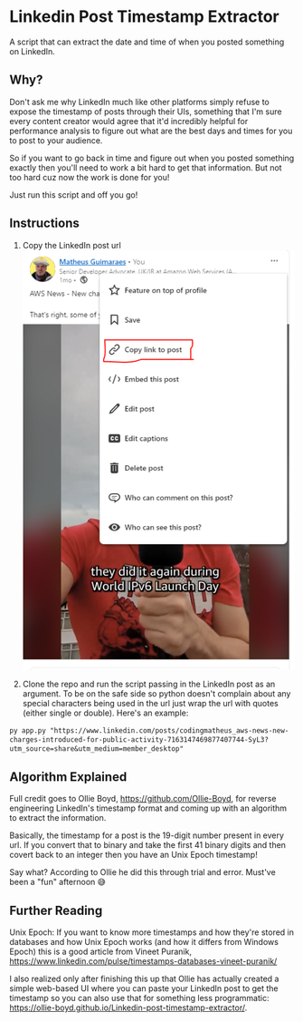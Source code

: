 # Linkedin Post Timestamp Extractor
A script that can extract the date and time of when you posted something on LinkedIn.

## Why?

Don't ask me why LinkedIn much like other platforms simply refuse to expose the timestamp of posts through their UIs, something that I'm sure every content creator would agree that it'd incredibly helpful for performance analysis to figure out what are the best days and times for you to post to your audience. 

So if you want to go back in time and figure out when you posted something exactly then you'll need to work a bit hard to get that information. But not too hard cuz now the work is done for you! 

Just run this script and off you go!

## Instructions

1. Copy the LinkedIn post url
![Screenshot of where to find the url for your LinkedIn post](/assets/imgs/copy-linkedin-post-url.PNG)

2. Clone the repo and run the script passing in the LinkedIn post as an argument. To be on the safe side so python doesn't complain about any special characters being used in the url just wrap the url with quotes (either single or double). Here's an example:

```
py app.py "https://www.linkedin.com/posts/codingmatheus_aws-news-new-charges-introduced-for-public-activity-7163147469877407744-SyL3?utm_source=share&utm_medium=member_desktop"

```

## Algorithm Explained

Full credit goes to Ollie Boyd, https://github.com/Ollie-Boyd, for reverse engineering LinkedIn's timestamp format and coming up with an algorithm to extract the information. 

Basically, the timestamp for a post is the 19-digit number present in every url. If you convert that to binary and take the first 41 binary digits and then covert back to an integer then you have an Unix Epoch timestamp! 

Say what? According to Ollie he did this through trial and error. Must've been a "fun" afternoon 😅

## Further Reading

Unix Epoch: If you want to know more timestamps and how they're stored in databases and how Unix Epoch works (and how it differs from Windows Epoch) this is a good article from Vineet Puranik, https://www.linkedin.com/pulse/timestamps-databases-vineet-puranik/

I also realized only after finishing this up that Ollie has actually created a simple web-based UI where you can paste your LinkedIn post to get the timestamp so you can also use that for something less programmatic: https://ollie-boyd.github.io/Linkedin-post-timestamp-extractor/. 



